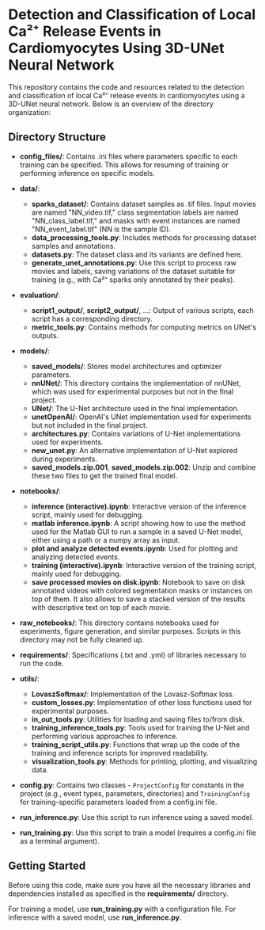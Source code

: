# Detection and Classification of Local Ca²⁺ Release Events in Cardiomyocytes Using 3D-UNet Neural Network

This repository contains the code and resources related to the detection and classification of local Ca²⁺ release events in cardiomyocytes using a 3D-UNet neural network. Below is an overview of the directory organization:

## Directory Structure

- **config_files/**: Contains .ini files where parameters specific to each training can be specified. This allows for resuming of training or performing inference on specific models.

- **data/**:
  - **sparks_dataset/**: Contains dataset samples as .tif files. Input movies are named "NN_video.tif," class segmentation labels are named "NN_class_label.tif," and masks with event instances are named "NN_event_label.tif" (NN is the sample ID).
  - **data_processing_tools.py**: Includes methods for processing dataset samples and annotations.
  - **datasets.py**: The dataset class and its variants are defined here.
  - **generate_unet_annotations.py**: Use this script to process raw movies and labels, saving variations of the dataset suitable for training (e.g., with Ca²⁺ sparks only annotated by their peaks).

- **evaluation/**:
  - **script1_output/**, **script2_output/**, ...: Output of various scripts, each script has a corresponding directory.
  - **metric_tools.py**: Contains methods for computing metrics on UNet's outputs.

- **models/**:
  - **saved_models/**: Stores model architectures and optimizer parameters.
  - **nnUNet/**: This directory contains the implementation of nnUNet, which was used for experimental purposes but not in the final project.
  - **UNet/**: The U-Net architecture used in the final implementation.
  - **unetOpenAI/**: OpenAI's UNet implementation used for experiments but not included in the final project.
  - **architectures.py**: Contains variations of U-Net implementations used for experiments.
  - **new_unet.py**: An alternative implementation of U-Net explored during experiments.
  - **saved_models.zip.001**, **saved_models.zip.002**: Unzip and combine these two files to get the trained final model.

- **notebooks/**:
  - **inference (interactive).ipynb**: Interactive version of the inference script, mainly used for debugging.
  - **matlab inference.ipynb**: A script showing how to use the method used for the Matlab GUI to run a sample in a saved U-Net model, either using a path or a numpy array as input.
  - **plot and analyze detected events.ipynb**: Used for plotting and analyzing detected events.
  - **training (interactive).ipynb**: Interactive version of the training script, mainly used for debugging.
  - **save processed movies on disk.ipynb**: Notebook to save on disk annotated videos with colored segmentation masks or instances on top of them. It also allows to save a stacked version of the results with descriptive text on top of each movie.

- **raw_notebooks/**: This directory contains notebooks used for experiments, figure generation, and similar purposes. Scripts in this directory may not be fully cleaned up.

- **requirements/**: Specifications (.txt and .yml) of libraries necessary to run the code.

- **utils/**:
  - **LovaszSoftmax/**: Implementation of the Lovasz-Softmax loss.
  - **custom_losses.py**: Implementation of other loss functions used for experimental purposes.
  - **in_out_tools.py**: Utilities for loading and saving files to/from disk.
  - **training_inference_tools.py**: Tools used for training the U-Net and performing various approaches to inference.
  - **training_script_utils.py**: Functions that wrap up the code of the training and inference scripts for improved readability.
  - **visualization_tools.py**: Methods for printing, plotting, and visualizing data.

- **config.py**: Contains two classes - `ProjectConfig` for constants in the project (e.g., event types, parameters, directories) and `TrainingConfig` for training-specific parameters loaded from a config.ini file.

- **run_inference.py**: Use this script to run inference using a saved model.

- **run_training.py**: Use this script to train a model (requires a config.ini file as a terminal argument).

## Getting Started

Before using this code, make sure you have all the necessary libraries and dependencies installed as specified in the **requirements/** directory.

For training a model, use **run_training.py** with a configuration file. For inference with a saved model, use **run_inference.py**.



